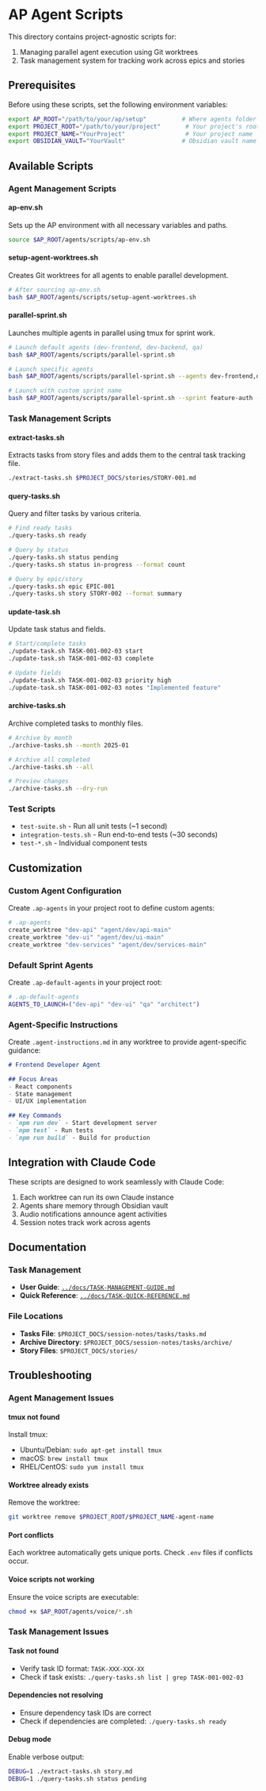 # AP Agent Scripts

This directory contains project-agnostic scripts for:
1. Managing parallel agent execution using Git worktrees
2. Task management system for tracking work across epics and stories

## Prerequisites

Before using these scripts, set the following environment variables:

```bash
export AP_ROOT="/path/to/your/ap/setup"          # Where agents folder is located
export PROJECT_ROOT="/path/to/your/project"       # Your project's root directory
export PROJECT_NAME="YourProject"                 # Your project name
export OBSIDIAN_VAULT="YourVault"                # Obsidian vault name for coordination
```

## Available Scripts

### Agent Management Scripts

#### ap-env.sh
Sets up the AP environment with all necessary variables and paths.

```bash
source $AP_ROOT/agents/scripts/ap-env.sh
```

#### setup-agent-worktrees.sh
Creates Git worktrees for all agents to enable parallel development.

```bash
# After sourcing ap-env.sh
bash $AP_ROOT/agents/scripts/setup-agent-worktrees.sh
```

#### parallel-sprint.sh
Launches multiple agents in parallel using tmux for sprint work.

```bash
# Launch default agents (dev-frontend, dev-backend, qa)
bash $AP_ROOT/agents/scripts/parallel-sprint.sh

# Launch specific agents
bash $AP_ROOT/agents/scripts/parallel-sprint.sh --agents dev-frontend,dev-backend,architect

# Launch with custom sprint name
bash $AP_ROOT/agents/scripts/parallel-sprint.sh --sprint feature-auth --agents dev-frontend,dev-backend
```

### Task Management Scripts

#### extract-tasks.sh
Extracts tasks from story files and adds them to the central task tracking file.

```bash
./extract-tasks.sh $PROJECT_DOCS/stories/STORY-001.md
```

#### query-tasks.sh
Query and filter tasks by various criteria.

```bash
# Find ready tasks
./query-tasks.sh ready

# Query by status
./query-tasks.sh status pending
./query-tasks.sh status in-progress --format count

# Query by epic/story
./query-tasks.sh epic EPIC-001
./query-tasks.sh story STORY-002 --format summary
```

#### update-task.sh
Update task status and fields.

```bash
# Start/complete tasks
./update-task.sh TASK-001-002-03 start
./update-task.sh TASK-001-002-03 complete

# Update fields
./update-task.sh TASK-001-002-03 priority high
./update-task.sh TASK-001-002-03 notes "Implemented feature"
```

#### archive-tasks.sh
Archive completed tasks to monthly files.

```bash
# Archive by month
./archive-tasks.sh --month 2025-01

# Archive all completed
./archive-tasks.sh --all

# Preview changes
./archive-tasks.sh --dry-run
```

### Test Scripts

- `test-suite.sh` - Run all unit tests (~1 second)
- `integration-tests.sh` - Run end-to-end tests (~30 seconds)
- `test-*.sh` - Individual component tests

## Customization

### Custom Agent Configuration

Create `.ap-agents` in your project root to define custom agents:

```bash
# .ap-agents
create_worktree "dev-api" "agent/dev/api-main"
create_worktree "dev-ui" "agent/dev/ui-main"
create_worktree "dev-services" "agent/dev/services-main"
```

### Default Sprint Agents

Create `.ap-default-agents` in your project root:

```bash
# .ap-default-agents
AGENTS_TO_LAUNCH=("dev-api" "dev-ui" "qa" "architect")
```

### Agent-Specific Instructions

Create `.agent-instructions.md` in any worktree to provide agent-specific guidance:

```markdown
# Frontend Developer Agent

## Focus Areas
- React components
- State management
- UI/UX implementation

## Key Commands
- `npm run dev` - Start development server
- `npm test` - Run tests
- `npm run build` - Build for production
```

## Integration with Claude Code

These scripts are designed to work seamlessly with Claude Code:

1. Each worktree can run its own Claude instance
2. Agents share memory through Obsidian vault
3. Audio notifications announce agent activities
4. Session notes track work across agents

## Documentation

### Task Management
- **User Guide**: [`../docs/TASK-MANAGEMENT-GUIDE.md`](../docs/TASK-MANAGEMENT-GUIDE.md)
- **Quick Reference**: [`../docs/TASK-QUICK-REFERENCE.md`](../docs/TASK-QUICK-REFERENCE.md)

### File Locations
- **Tasks File**: `$PROJECT_DOCS/session-notes/tasks/tasks.md`
- **Archive Directory**: `$PROJECT_DOCS/session-notes/tasks/archive/`
- **Story Files**: `$PROJECT_DOCS/stories/`

## Troubleshooting

### Agent Management Issues

#### tmux not found
Install tmux:
- Ubuntu/Debian: `sudo apt-get install tmux`
- macOS: `brew install tmux`
- RHEL/CentOS: `sudo yum install tmux`

#### Worktree already exists
Remove the worktree:
```bash
git worktree remove $PROJECT_ROOT/$PROJECT_NAME-agent-name
```

#### Port conflicts
Each worktree automatically gets unique ports. Check `.env` files if conflicts occur.

#### Voice scripts not working
Ensure the voice scripts are executable:
```bash
chmod +x $AP_ROOT/agents/voice/*.sh
```

### Task Management Issues

#### Task not found
- Verify task ID format: `TASK-XXX-XXX-XX`
- Check if task exists: `./query-tasks.sh list | grep TASK-001-002-03`

#### Dependencies not resolving
- Ensure dependency task IDs are correct
- Check if dependencies are completed: `./query-tasks.sh ready`

#### Debug mode
Enable verbose output:
```bash
DEBUG=1 ./extract-tasks.sh story.md
DEBUG=1 ./query-tasks.sh status pending
```